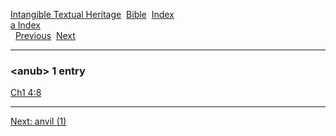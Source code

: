 [Intangible Textual Heritage](../../index)  [Bible](../index) 
[Index](index)   
[a Index](_a_)  
  [Previous](c00581)  [Next](c00583) 

------------------------------------------------------------------------

### &lt;anub&gt; 1 entry

[Ch1 4:8](../kjv/ch1004.htm#008)  

------------------------------------------------------------------------

[Next: anvil (1)](c00583)
